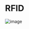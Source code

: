 # RFID

![image](https://user-images.githubusercontent.com/93759057/140611459-69c4c307-66a9-48c7-8040-4f3a671cf4c8.png)
